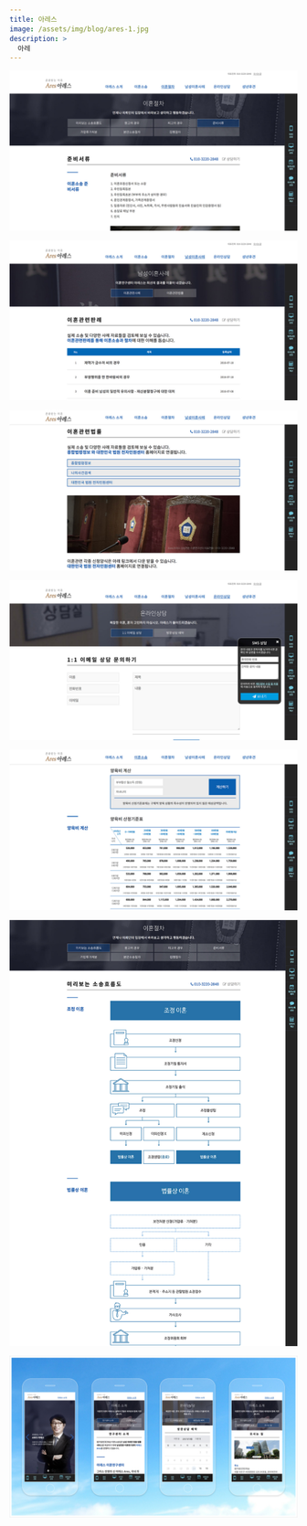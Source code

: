 ```yaml
---
title: 아레스
image: /assets/img/blog/ares-1.jpg
description: >
  아레
---
```


![](/assets/img/blog/ares-2.jpg)

![](/assets/img/blog/ares-3.jpg)

![](/assets/img/blog/ares-4.jpg)

![](/assets/img/blog/ares-5.jpg)

![](/assets/img/blog/ares-6.jpg)

![](/assets/img/blog/ares-7.jpg)

![](/assets/img/blog/ares-8.jpg)
